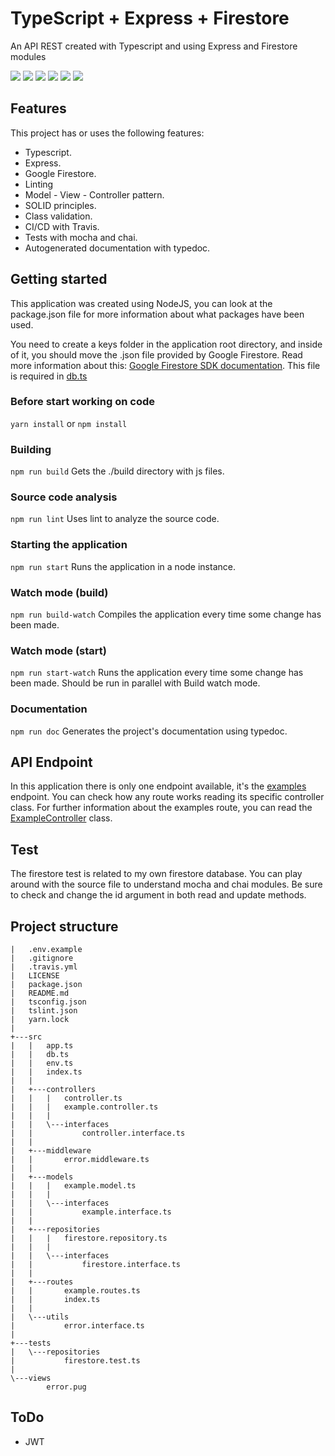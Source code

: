 # TypeScript + Express + Firestore
An API REST created with Typescript and using Express and Firestore modules

[![](https://travis-ci.org/marcoshuck/typescript-express-firestore.svg?branch=master)](https://travis-ci.org/marcoshuck/typescript-express-firestore) [![](https://david-dm.org/marcoshuck/typescript-express-firestore.svg)](https://david-dm.org/marcoshuck/typescript-express-firestore) ![](https://img.shields.io/github/forks/marcoshuck/typescript-express-firestore.svg) ![](https://img.shields.io/github/stars/marcoshuck/typescript-express-firestore.svg) ![](https://img.shields.io/github/license/marcoshuck/typescript-express-firestore.svg) ![](https://img.shields.io/github/issues/marcoshuck/typescript-express-firestore.svg)

## Features
This project has or uses the following features:
- Typescript.
- Express.
- Google Firestore.
- Linting
- Model - View - Controller pattern.
- SOLID principles.
- Class validation.
- CI/CD with Travis.
- Tests with mocha and chai.
- Autogenerated documentation with typedoc.

## Getting started
This application was created using NodeJS, you can look at the package.json file for more information about what packages have been used.

You need to create a keys folder in the application root directory, and inside of it, you should move the .json file provided by Google Firestore. Read more information about this: [Google Firestore SDK documentation](https://firebase.google.com/docs/admin/setup?authuser=0). This file is required in [db.ts](https://github.com/marcoshuck/typescript-express-firestore/blob/master/src/db.ts#L3)


### Before start working on code
`yarn install` or `npm install`

### Building
`npm run build`
Gets the ./build directory with js files.

### Source code analysis
`npm run lint`
Uses lint to analyze the source code.

### Starting the application
`npm run start`
Runs the application in a node instance.

### Watch mode (build)
`npm run build-watch`
Compiles the application every time some change has been made.

### Watch mode (start)
`npm run start-watch`
Runs the application every time some change has been made. Should be run in parallel with Build watch mode.

### Documentation
`npm run doc`
Generates the project's documentation using typedoc.

## API Endpoint
In this application there is only one endpoint available, it's the [examples](https://github.com/marcoshuck/typescript-express-firestore/blob/master/src/routes/index.ts#L7) endpoint.
You can check how any route works reading its specific controller class. For further information about the examples route, you can read the [ExampleController](https://github.com/marcoshuck/typescript-express-firestore/blob/master/src/controllers/example.controller.ts) class.

## Test
The firestore test is related to my own firestore database. You can play around with the source file to understand mocha and chai modules. Be sure to check and change the id argument in both read and update methods.

## Project structure
```
|   .env.example
|   .gitignore
|   .travis.yml
|   LICENSE
|   package.json
|   README.md
|   tsconfig.json
|   tslint.json
|   yarn.lock
|            
+---src
|   |   app.ts
|   |   db.ts
|   |   env.ts
|   |   index.ts
|   |   
|   +---controllers
|   |   |   controller.ts
|   |   |   example.controller.ts
|   |   |   
|   |   \---interfaces
|   |           controller.interface.ts
|   |           
|   +---middleware
|   |       error.middleware.ts
|   |       
|   +---models
|   |   |   example.model.ts
|   |   |   
|   |   \---interfaces
|   |           example.interface.ts
|   |           
|   +---repositories
|   |   |   firestore.repository.ts
|   |   |   
|   |   \---interfaces
|   |           firestore.interface.ts
|   |           
|   +---routes
|   |       example.routes.ts
|   |       index.ts
|   |       
|   \---utils
|           error.interface.ts
|           
+---tests
|   \---repositories
|           firestore.test.ts
|           
\---views
        error.pug
```

## ToDo
- JWT
